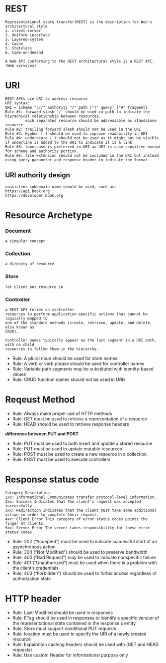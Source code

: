 # REST
    Representational state transfer(REST) is the description for Web's architectural style
    1. client-server
    2. Uniform interface
    3. Layered-system
    4. Cache
    5. Stateless
    6. Code-on-demand
    
    A Web API conforming to the REST architectural style is a REST API. (Web services)
    
# URI
    REST APIs use URI to address resource
    URI syntax:
    URI = scheme "://" authority "/" path ["?" query] ["#" fragment]
    Rule #1: forward slash '/' should be used in path to indicate the hierachical relationship between resources.
             each separated resource should be addressable as standalone resource
    Rule #2: trailing forward slash should not be used in the URI
    Rule #3: Hyphen (-) should be used to improve readability in URI
    Rule #4: underscore (_) should not be used as it might not be visible if underline is added to the URI to indicate it is a link
    Rule #5: lowercase is preferred in URI as URI is case-sensitive except for scheme and authority portion.
    Rule #6: file extension should not be included in the URI but instead using query parameter and response header to indicate the format
    
## URI authority design
    consistent subdomain name should be used, such as:
    https://api.book.org
    https://developer.book.org
    
    
# Resource Archetype
### Document
    a singular concept

### Collection
    a direcoty of resource
    
### Store
    let client put resource in
    
### Controller
    a REST API relies on controller
    resources to perform application-specific actions that cannot be logically mapped to
    one of the standard methods (create, retrieve, update, and delete, also known as
    CRUD).
    
    Controller names typically appear as the last segment in a URI path, with no child
    resources to follow them in the hierarchy.
    
  * Rule: A plural noun should be used for store names
  * Rule: A verb or verb phrase should be used for controller names
  * Rule: Variable path segments may be substituted with identity-based
values
  * Rule: CRUD function names should not be used in URIs

# Reqeust Method
  * Rule: Always make proper use of HTTP methods
  * Rule: GET must be used to retrieve a representation of a resource
  * Rule: HEAD should be used to retrieve response headers
  
  **difference between PUT and POST**
  * Rule: PUT must be used to both insert and update a stored resource
  * Rule: PUT must be used to update mutable resources
  * Rule: POST must be used to create a new resource in a collection
  * Rule: POST must be used to execute controllers

# Response status code
    Category Description
    1xx: Informational Communicates transfer protocol-level information.
    2xx: Success Indicates that the client’s request was accepted successfully.
    3xx: Redirection Indicates that the client must take some additional action in order to complete their request.
    4xx: Client Error This category of error status codes points the finger at clients.
    5xx: Server Error The server takes responsibility for these error status codes.

  * Rule: 202 (“Accepted”) must be used to indicate successful start of an
asynchronous action
  * Rule: 304 (“Not Modified”) should be used to preserve bandwidth
  * Rule: 400 (“Bad Request”) may be used to indicate nonspecific failure
  * Rule: 401 (“Unauthorized”) must be used when there is a problem with the
client’s credentials
  * Rule: 403 (“Forbidden”) should be used to forbid access regardless of
authorization state

# HTTP header
  * Rule: Last-Modified should be used in responses
  * Rule: ETag should be used in responses to identify a specific version of the representational state contained in the response's entity
  * Rule: Store must support conditional PUT requests
  * Rule: location must be used to specify the URI of a newly created resource
  * Rule: Expairation caching headers should be used with  (GET and HEAD requests)
  * Rule: Use custom Header for informational purpose only
  
